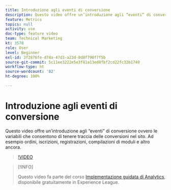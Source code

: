 ```yaml
---
title: Introduzione agli eventi di conversione
description: Questo video offre un’introduzione agli “eventi” di conversione ovvero le variabili che consentono di tenere traccia delle conversioni nel sito. Ad esempio ordini, iscrizioni, registrazioni, compilazioni di moduli e altro ancora.
feature: Metrics
topics: null
activity: use
doc-type: feature video
team: Technical Marketing
kt: 3578
role: User
level: Beginner
exl-id: 3f2876fe-d7da-47d3-a23d-0d8f790f7f5b
source-git-commit: 5c11ee3222e5e3f81a13ed8fbf2cd22fc32b1740
workflow-type: ht
source-wordcount: '82'
ht-degree: 100%

---
```


# Introduzione agli eventi di conversione

Questo video offre un’introduzione agli “eventi” di conversione ovvero le variabili che consentono di tenere traccia delle conversioni nel sito. Ad esempio ordini, iscrizioni, registrazioni, compilazioni di moduli e altro ancora.

>[!VIDEO](https://video.tv.adobe.com/v/28764/?quality=12)

>[!INFO]
>
> Questo video fa parte del corso [Implementazione guidata di Analytics](https://experienceleague.adobe.com/?recommended=Analytics-D-1-2019.1), disponibile gratuitamente in Experience League.
